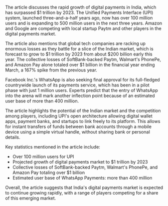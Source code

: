 The article discusses the rapid growth of digital payments in India, which has surpassed $1 trillion by 2023. The Unified Payments Interface (UPI) system, launched three-and-a-half years ago, now has over 100 million users and is expanding to 500 million users in the next three years. Amazon and Google are competing with local startup Paytm and other players in the digital payments market.

The article also mentions that global tech companies are racking up enormous losses as they battle for a slice of the Indian market, which is forecast to grow to $1 trillion by 2023 from about $200 billion early this year. The collective losses of SoftBank-backed Paytm, Walmart's PhonePe, and Amazon Pay alone totaled over $1 billion in the financial year ending March, a 167% spike from the previous year.

Facebook Inc.'s WhatsApp is also seeking final approval for its full-fledged countrywide launch of its payments service, which has been in a pilot phase with just 1 million users. Experts predict that the entry of WhatsApp into the arena will mark another inflection point because of an estimated user base of more than 400 million.

The article highlights the potential of the Indian market and the competition among players, including UPI's open architecture allowing digital wallet apps, payment banks, and startups to link freely to its platform. This allows for instant transfers of funds between bank accounts through a mobile device using a simple virtual handle, without sharing bank or personal details.

Key statistics mentioned in the article include:

* Over 100 million users for UPI
* Projected growth of digital payments market to $1 trillion by 2023
* Collective losses of SoftBank-backed Paytm, Walmart's PhonePe, and Amazon Pay totaling over $1 billion
* Estimated user base of WhatsApp Payments: more than 400 million

Overall, the article suggests that India's digital payments market is expected to continue growing rapidly, with a range of players competing for a share of this emerging market.